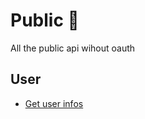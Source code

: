 # Public 🎉
All the public api wihout oauth

## **User**
- [Get user infos](/public/get-user-infos.md)